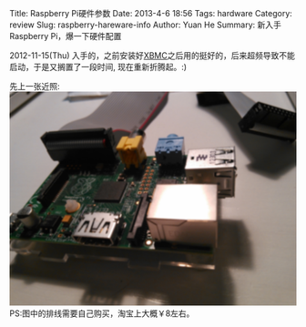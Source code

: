 Title: Raspberry Pi硬件参数
Date: 2013-4-6 18:56
Tags: hardware
Category: review
Slug: raspberry-hareware-info
Author: Yuan He
Summary: 新入手Raspberry Pi，爆一下硬件配置

2012-11-15(Thu) 入手的，之前安装好[XBMC](http://xbmc.org/)之后用的挺好的，后来超频导致不能启动，于是又搁置了一段时间,
现在重新折腾起。:)

先上一张近照:
![Raspberry pi](./static/images/pi.jpg)
PS:图中的排线需要自己购买，淘宝上大概￥8左右。
